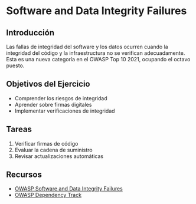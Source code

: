 # Software and Data Integrity Failures

## Introducción
Las fallas de integridad del software y los datos ocurren cuando la integridad del código y la infraestructura no se verifican adecuadamente. Esta es una nueva categoría en el OWASP Top 10 2021, ocupando el octavo puesto.

## Objetivos del Ejercicio
- Comprender los riesgos de integridad
- Aprender sobre firmas digitales
- Implementar verificaciones de integridad

## Tareas
1. Verificar firmas de código
2. Evaluar la cadena de suministro
3. Revisar actualizaciones automáticas

## Recursos
- [OWASP Software and Data Integrity Failures](https://owasp.org/Top10/A08_2021-Software_and_Data_Integrity_Failures/)
- [OWASP Dependency Track](https://owasp.org/www-project-dependency-track/)
